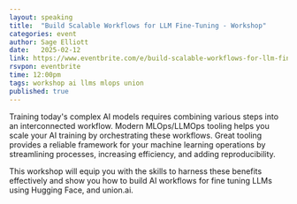 ```yaml
---
layout: speaking
title:  "Build Scalable Workflows for LLM Fine-Tuning - Workshop"
categories: event
author: Sage Elliott
date:   2025-02-12
link: https://www.eventbrite.com/e/build-scalable-workflows-for-llm-fine-tuning-llmops-workshop-tickets-1146223839359
rsvpon: eventbrite
time: 12:00pm
tags: workshop ai llms mlops union
published: true
---
```

Training today's complex AI models requires combining various steps into an interconnected workflow. Modern MLOps/LLMOps tooling helps you scale your AI training by orchestrating these workflows. Great tooling provides a reliable framework for your machine learning operations by streamlining processes, increasing efficiency, and adding reproducibility.

This workshop will equip you with the skills to harness these benefits effectively and show you how to build AI workflows for fine tuning LLMs using Hugging Face, and union.ai.